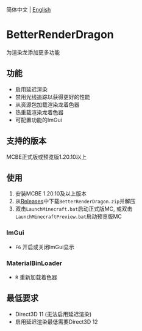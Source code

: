 简体中文 | [English](README.md) 

# BetterRenderDragon
为渲染龙添加更多功能

## 功能
* 启用延迟渲染
* 禁用光线追踪以获得更好的性能
* 从资源包加载渲染龙着色器
* 热重载渲染龙着色器
* 可配置功能的ImGui

## 支持的版本
MCBE正式版或预览版1.20.10以上

## 使用
1. 安装MCBE 1.20.10及以上版本
2. 从[Releases](https://github.com/ddf8196/BetterRenderDragon/releases/latest)中下载`BetterRenderDragon.zip`并解压
3. 双击`LaunchMinecraft.bat`启动正式版MC, 或双击`LaunchMinecraftPreview.bat`启动预览版MC

### ImGui
* `F6` 开启或关闭ImGui显示

### MaterialBinLoader
* `R` 重新加载着色器

## 最低要求
* Direct3D 11 (无法启用延迟渲染)
* 启用延迟渲染最低需要Direct3D 12